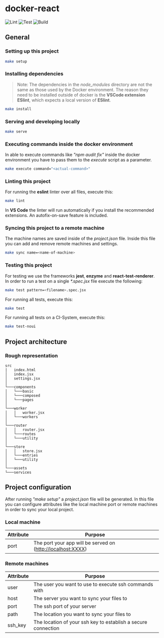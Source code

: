 # docker-react

![Lint](https://github.com/bevenio/docker-react/actions/workflows/nodejs_lint.yml/badge.svg?event=push)
![Test](https://github.com/bevenio/docker-react/actions/workflows/nodejs_test.yml/badge.svg?event=push)
![Build](https://github.com/bevenio/docker-react/actions/workflows/nodejs_build.yml/badge.svg?event=push)

## General

### Setting up this project

```zsh
make setup
```

### Installing dependencies

> Note: The dependencies in the _node_modules_ directory are not the same as those used by the Docker environment. The reason they need to be installed outside of docker is the **VSCode extension ESlint**, which expects a local version of **ESlint**.

```zsh
make install
```

### Serving and developing locally

```zsh
make serve
```

### Executing commands inside the docker environment

In able to execute commands like _"npm audit fix"_ inside the docker environment you have to pass them to the _execute_ script as a parameter.

```zsh
make execute command="<actual-command>"
```

### Linting this project

For running the **eslint** linter over all files, execute this:

```zsh
make lint
```

In **VS Code** the linter will run automatically if you install the recommended extensions. An autofix-on-save feature is included.

### Syncing this project to a remote machine

The machine names are saved inside of the _project.json_ file. Inside this file you can add and remove remote machines and settings.

```zsh
make sync name=<name-of-machine>
```

### Testing this project

For testing we use the frameworks **jest**, **enzyme** and **react-test-renderer**.
In order to run a test on a single _\*.spec.jsx_ file execute the following:

```zsh
make test pattern=<filename>.spec.jsx
```

For running all tests, execute this:

```zsh
make test
```

For running all tests on a CI-System, execute this:

```zsh
make test-noui
```

## Project architecture

### Rough representation

```dir
src
|   index.html
│   index.jsx
│   settings.jsx
│
└───components
│   └───basic
│   └───composed
│   └───pages
│
└───worker
│   │   worker.jsx
│   └───workers
│
└───router
│   │   router.jsx
│   └───routes
│   └───utility
│
└───store
│   │   store.jsx
│   └───entries
│   └───utility
│
└───assets
└───services
```

## Project configuration

After running _"make setup"_ a _project.json_ file will be generated. In this file you can configure attributes like the local machine port or remote machines in order to sync your local project.

### Local machine

| Attribute | Purpose                                                       |
| --------- | ------------------------------------------------------------- |
| port      | The port your app will be served on (<http://localhost:XXXX>) |

### Remote machines

| Attribute | Purpose                                                       |
| --------- | ------------------------------------------------------------- |
| user      | The user you want to use to execute ssh commands with         |
| host      | The server you want to sync your files to                     |
| port      | The ssh port of your server                                   |
| path      | The location you want to sync your files to                   |
| ssh_key   | The location of your ssh key to establish a secure connection |
